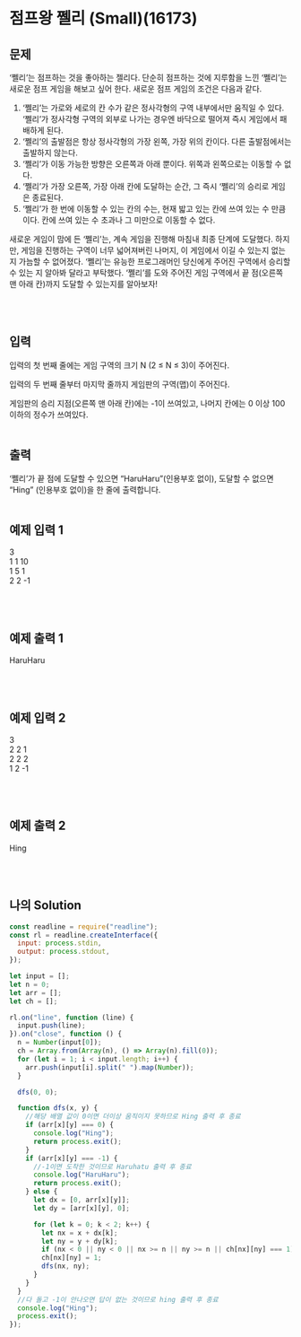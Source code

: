 # 점프왕 쩰리 (Small)(16173)

## 문제

‘쩰리’는 점프하는 것을 좋아하는 젤리다. 단순히 점프하는 것에 지루함을 느낀 ‘쩰리’는 새로운 점프 게임을 해보고 싶어 한다. 새로운 점프 게임의 조건은 다음과 같다.

1. ‘쩰리’는 가로와 세로의 칸 수가 같은 정사각형의 구역 내부에서만 움직일 수 있다. ‘쩰리’가 정사각형 구역의 외부로 나가는 경우엔 바닥으로 떨어져 즉시 게임에서 패배하게 된다.
2. ‘쩰리’의 출발점은 항상 정사각형의 가장 왼쪽, 가장 위의 칸이다. 다른 출발점에서는 출발하지 않는다.
3. ‘쩰리’가 이동 가능한 방향은 오른쪽과 아래 뿐이다. 위쪽과 왼쪽으로는 이동할 수 없다.
4. ‘쩰리’가 가장 오른쪽, 가장 아래 칸에 도달하는 순간, 그 즉시 ‘쩰리’의 승리로 게임은 종료된다.
5. ‘쩰리’가 한 번에 이동할 수 있는 칸의 수는, 현재 밟고 있는 칸에 쓰여 있는 수 만큼이다. 칸에 쓰여 있는 수 초과나 그 미만으로 이동할 수 없다.

새로운 게임이 맘에 든 ‘쩰리’는, 계속 게임을 진행해 마침내 최종 단계에 도달했다. 하지만, 게임을 진행하는 구역이 너무 넓어져버린 나머지, 이 게임에서 이길 수 있는지 없는지 가늠할 수 없어졌다. ‘쩰리’는 유능한 프로그래머인 당신에게 주어진 구역에서 승리할 수 있는 지 알아봐 달라고 부탁했다. ‘쩰리’를 도와 주어진 게임 구역에서 끝 점(오른쪽 맨 아래 칸)까지 도달할 수 있는지를 알아보자!

<br/>
<br/>

## 입력

입력의 첫 번째 줄에는 게임 구역의 크기 N (2 ≤ N ≤ 3)이 주어진다.

입력의 두 번째 줄부터 마지막 줄까지 게임판의 구역(맵)이 주어진다.

게임판의 승리 지점(오른쪽 맨 아래 칸)에는 -1이 쓰여있고, 나머지 칸에는 0 이상 100 이하의 정수가 쓰여있다.
<br/>
<br/>

## 출력

‘쩰리’가 끝 점에 도달할 수 있으면 “HaruHaru”(인용부호 없이), 도달할 수 없으면 “Hing” (인용부호 없이)을 한 줄에 출력합니다.
<br/>
<br/>

## 예제 입력 1

3<br/>
1 1 10<br/>
1 5 1<br/>
2 2 -1

<br/>
<br/>

## 예제 출력 1

HaruHaru

<br/>
<br/>

## 예제 입력 2

3<br/>
2 2 1<br/>
2 2 2<br/>
1 2 -1

<br/>
<br/>

## 예제 출력 2

Hing

<br/>
<br/>

## 나의 Solution

```javascript
const readline = require("readline");
const rl = readline.createInterface({
  input: process.stdin,
  output: process.stdout,
});

let input = [];
let n = 0;
let arr = [];
let ch = [];

rl.on("line", function (line) {
  input.push(line);
}).on("close", function () {
  n = Number(input[0]);
  ch = Array.from(Array(n), () => Array(n).fill(0));
  for (let i = 1; i < input.length; i++) {
    arr.push(input[i].split(" ").map(Number));
  }

  dfs(0, 0);

  function dfs(x, y) {
    //해당 배열 값이 0이면 더이상 움직이지 못하므로 Hing 출력 후 종료
    if (arr[x][y] === 0) {
      console.log("Hing");
      return process.exit();
    }
    if (arr[x][y] === -1) {
      //-1이면 도착한 것이므로 Haruhatu 출력 후 종료
      console.log("HaruHaru");
      return process.exit();
    } else {
      let dx = [0, arr[x][y]];
      let dy = [arr[x][y], 0];

      for (let k = 0; k < 2; k++) {
        let nx = x + dx[k];
        let ny = y + dy[k];
        if (nx < 0 || ny < 0 || nx >= n || ny >= n || ch[nx][ny] === 1) continue;
        ch[nx][ny] = 1;
        dfs(nx, ny);
      }
    }
  }
  //다 돌고 -1이 안나오면 답이 없는 것이므로 hing 출력 후 종료
  console.log("Hing");
  process.exit();
});
```

